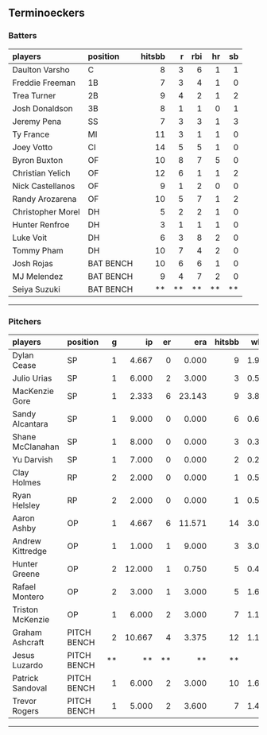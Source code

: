 ## Terminoeckers

### Batters

 
|players           |position  | hitsbb|  r| rbi| hr| sb| 
|:-----------------|:---------|------:|--:|---:|--:|--:| 
|Daulton Varsho    |C         |      8|  3|   6|  1|  1| 
|Freddie Freeman   |1B        |      7|  3|   4|  1|  0| 
|Trea Turner       |2B        |      9|  4|   2|  1|  2| 
|Josh Donaldson    |3B        |      8|  1|   1|  0|  1| 
|Jeremy Pena       |SS        |      7|  3|   3|  1|  3| 
|Ty France         |MI        |     11|  3|   1|  1|  0| 
|Joey Votto        |CI        |     14|  5|   5|  1|  0| 
|Byron Buxton      |OF        |     10|  8|   7|  5|  0| 
|Christian Yelich  |OF        |     12|  6|   1|  1|  2| 
|Nick Castellanos  |OF        |      9|  1|   2|  0|  0| 
|Randy Arozarena   |OF        |     10|  5|   7|  1|  2| 
|Christopher Morel |DH        |      5|  2|   2|  1|  0| 
|Hunter Renfroe    |DH        |      3|  1|   1|  1|  0| 
|Luke Voit         |DH        |      6|  3|   8|  2|  0| 
|Tommy Pham        |DH        |     10|  7|   4|  2|  0| 
|Josh Rojas        |BAT BENCH |     10|  6|   6|  1|  0| 
|MJ Melendez       |BAT BENCH |      9|  4|   7|  2|  0| 
|Seiya Suzuki      |BAT BENCH |     **| **|  **| **| **| 


* * *

### Pitchers

 
|players          |position    |  g|     ip| er|    era| hitsbb|  whip| so|  w| sv| 
|:----------------|:-----------|--:|------:|--:|------:|------:|-----:|--:|--:|--:| 
|Dylan Cease      |SP          |  1|  4.667|  0|  0.000|      9| 1.929|  8|  0|  0| 
|Julio Urias      |SP          |  1|  6.000|  2|  3.000|      3| 0.500| 10|  0|  0| 
|MacKenzie Gore   |SP          |  1|  2.333|  6| 23.143|      9| 3.857|  3|  0|  0| 
|Sandy Alcantara  |SP          |  1|  9.000|  0|  0.000|      6| 0.667|  6|  0|  0| 
|Shane McClanahan |SP          |  1|  8.000|  0|  0.000|      3| 0.375|  9|  1|  0| 
|Yu Darvish       |SP          |  1|  7.000|  0|  0.000|      2| 0.286|  6|  1|  0| 
|Clay Holmes      |RP          |  2|  2.000|  0|  0.000|      1| 0.500|  1|  0|  1| 
|Ryan Helsley     |RP          |  2|  2.000|  0|  0.000|      1| 0.500|  2|  0|  1| 
|Aaron Ashby      |OP          |  1|  4.667|  6| 11.571|     14| 3.000|  2|  0|  0| 
|Andrew Kittredge |OP          |  1|  1.000|  1|  9.000|      3| 3.000|  1|  0|  0| 
|Hunter Greene    |OP          |  2| 12.000|  1|  0.750|      5| 0.417| 15|  1|  0| 
|Rafael Montero   |OP          |  2|  3.000|  1|  3.000|      5| 1.667|  1|  0|  0| 
|Triston McKenzie |OP          |  1|  6.000|  2|  3.000|      7| 1.167|  6|  0|  0| 
|Graham Ashcraft  |PITCH BENCH |  2| 10.667|  4|  3.375|     12| 1.125|  6|  1|  0| 
|Jesus Luzardo    |PITCH BENCH | **|     **| **|     **|     **|    **| **| **| **| 
|Patrick Sandoval |PITCH BENCH |  1|  6.000|  2|  3.000|     10| 1.667|  8|  0|  0| 
|Trevor Rogers    |PITCH BENCH |  1|  5.000|  2|  3.600|      7| 1.400|  5|  1|  0| 


* * *


